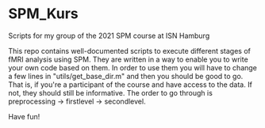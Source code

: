 # SPM_Kurs
Scripts for my group of the 2021 SPM course at ISN Hamburg

This repo contains well-documented scripts to execute different stages of fMRI analysis using SPM. They are written in a way to enable you to write your own code based on them. In order to use them you will have to change a few lines in "utils/get_base_dir.m" and then you should be good to go. That is, if you're a participant of the course and have access to the data. If not, they should still be informative. 
The order to go through is preprocessing -> firstlevel -> secondlevel.

Have fun!
